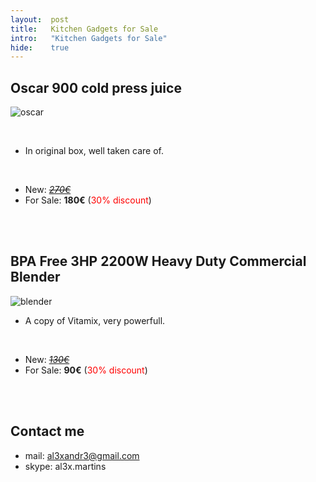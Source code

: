 ```yaml
---
layout:  post
title:   Kitchen Gadgets for Sale
intro:   "Kitchen Gadgets for Sale"
hide:    true
---
```


<style>
table {
    font-family: arial, sans-serif;
    border-collapse: collapse;
    width: 100%;
}

td, th {
    border: 1px solid #dddddd;
    text-align: left;
    padding: 8px;
}

tr:nth-child(even) {
    background-color: #dddddd;
}
</style>
 

##  Oscar 900 cold press juice


![oscar](https://www.vitality4life.co.uk/media/catalog/product/cache/1/image/9df78eab33525d08d6e5fb8d27136e95/o/s/oscar_900_juicer_chrome_2_2.jpg)

<br/>

- In original box, well taken care of.

<br/>

- New: [*<strike>270€</strike>*](https://www.vitality4life.co.uk/oscar-900/)
- For Sale: **180€**     (<font color="red">30% discount</font>)

<br/><br/>

##  BPA Free 3HP 2200W Heavy Duty Commercial Blender


![blender](https://i5.wal.co/asr/522d0ea8-359d-4c50-a1c4-bb8169b15f61_1.995114d5b7113bb49eecf64f818700ac.jpeg?odnWidth=180&odnHeight=180&odnBg=ffffff)

- A copy of Vitamix, very powerfull.

<br/>

- New: [*<strike>130€</strike>*](https://www.vitality4life.co.uk/oscar-900/)
- For Sale: **90€**     (<font color="red">30% discount</font>)

<br/><br/>

## Contact me

 - mail: al3xandr3@gmail.com
 - skype: al3x.martins

